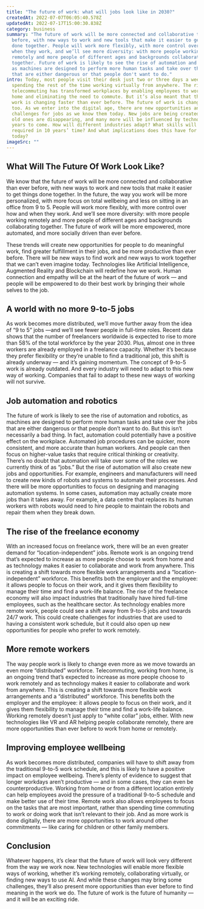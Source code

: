 ```yaml
---
title: "The future of work: what will jobs look like in 2030?"
createdAt: 2022-07-07T06:05:40.578Z
updatedAt: 2022-07-17T15:00:30.838Z
category: business
summary: "The future of work will be more connected and collaborative than ever
  before, with new ways to work and new tools that make it easier to get things
  done together. People will work more flexibly, with more control over how and
  when they work, and we’ll see more diversity: with more people working
  remotely and more people of different ages and backgrounds collaborating
  together. Future of work is likely to see the rise of automation and robotics,
  as machines are designed to perform more human tasks and take over the jobs
  that are either dangerous or that people don't want to do."
intro: Today, most people visit their desk just two or three days a week,
  spending the rest of the time working virtually from anywhere. The rise in
  telecommuting has transformed workplaces by enabling employees to work from
  home and eliminating the need to commute. But it’s also meant that the role of
  work is changing faster than ever before. The future of work is changing fast
  too. As we enter into the digital age, there are new opportunities and
  challenges for jobs as we know them today. New jobs are being created, some
  old ones are disappearing, and many more will be influenced by technology in
  years to come. How will different industries adapt? What skills will be
  required in 10 years’ time? And what implications does this have for education
  today?
imageSrc: ""
---
```


## What Will The Future Of Work Look Like?

We know that the future of work will be more connected and collaborative than ever before, with new ways to work and new tools that make it easier to get things done together. In the future, the way you work will be more personalized, with more focus on total wellbeing and less on sitting in an office from 9 to 5. People will work more flexibly, with more control over how and when they work. And we’ll see more diversity: with more people working remotely and more people of different ages and backgrounds collaborating together. The future of work will be more empowered, more automated, and more socially driven than ever before.

These trends will create new opportunities for people to do meaningful work, find greater fulfillment in their jobs, and be more productive than ever before. There will be new ways to find work and new ways to work together that we can’t even imagine today. Technologies like Artificial Intelligence, Augmented Reality and Blockchain will redefine how we work. Human connection and empathy will be at the heart of the future of work — and people will be empowered to do their best work by bringing their whole selves to the job.

## A world with no more 9-to-5 jobs

As work becomes more distributed, we’ll move further away from the idea of “9 to 5” jobs —and we’ll see fewer people in full-time roles. Recent data shows that the number of freelancers worldwide is expected to rise to more than 58% of the total workforce by the year 2030. Plus, almost one in three workers are already employed in a freelance capacity. Whether it’s because they prefer flexibility or they’re unable to find a traditional job, this shift is already underway — and it’s gaining momentum. The concept of 9-to-5 work is already outdated. And every industry will need to adapt to this new way of working. Companies that fail to adapt to these new ways of working will not survive.

## Job automation and robotics

The future of work is likely to see the rise of automation and robotics, as machines are designed to perform more human tasks and take over the jobs that are either dangerous or that people don’t want to do. But this isn’t necessarily a bad thing. In fact, automation could potentially have a positive effect on the workplace. Automated job procedures can be quicker, more consistent, and more accurate than human workers. And people can then focus on higher-value tasks that require critical thinking or creativity. There’s no doubt that automation will take over some of the roles we currently think of as “jobs.” But the rise of automation will also create new jobs and opportunities. For example, engineers and manufacturers will need to create new kinds of robots and systems to automate their processes. And there will be more opportunities to focus on designing and managing automation systems. In some cases, automation may actually create more jobs than it takes away. For example, a data centre that replaces its human workers with robots would need to hire people to maintain the robots and repair them when they break down.

## The rise of the freelance economy

With an increased focus on freelance work, there will be an even greater demand for “location-independent” jobs. Remote work is an ongoing trend that’s expected to increase as more people choose to work from home and as technology makes it easier to collaborate and work from anywhere. This is creating a shift towards more flexible work arrangements and a “location-independent” workforce. This benefits both the employer and the employee: it allows people to focus on their work, and it gives them flexibility to manage their time and find a work-life balance. The rise of the freelance economy will also impact industries that traditionally have hired full-time employees, such as the healthcare sector. As technology enables more remote work, people could see a shift away from 9-to-5 jobs and towards 24/7 work. This could create challenges for industries that are used to having a consistent work schedule, but it could also open up new opportunities for people who prefer to work remotely.

## More remote workers

The way people work is likely to change even more as we move towards an even more “distributed” workforce. Telecommuting, working from home, is an ongoing trend that’s expected to increase as more people choose to work remotely and as technology makes it easier to collaborate and work from anywhere. This is creating a shift towards more flexible work arrangements and a “distributed” workforce. This benefits both the employer and the employee: it allows people to focus on their work, and it gives them flexibility to manage their time and find a work-life balance. Working remotely doesn’t just apply to “white collar” jobs, either. With new technologies like VR and AR helping people collaborate remotely, there are more opportunities than ever before to work from home or remotely.

## Improving employee wellbeing

As work becomes more distributed, companies will have to shift away from the traditional 9-to-5 work schedule, and this is likely to have a positive impact on employee wellbeing. There’s plenty of evidence to suggest that longer workdays aren’t productive — and in some cases, they can even be counterproductive. Working from home or from a different location entirely can help employees avoid the pressure of a traditional 9-to-5 schedule and make better use of their time. Remote work also allows employees to focus on the tasks that are most important, rather than spending time commuting to work or doing work that isn’t relevant to their job. And as more work is done digitally, there are more opportunities to work around other commitments — like caring for children or other family members.

## Conclusion

Whatever happens, it’s clear that the future of work will look very different from the way we work now. New technologies will enable more flexible ways of working, whether it’s working remotely, collaborating virtually, or finding new ways to use AI. And while these changes may bring some challenges, they’ll also present more opportunities than ever before to find meaning in the work we do. The future of work is the future of humanity — and it will be an exciting ride.
